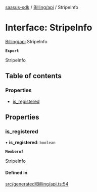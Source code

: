 [saasus-sdk](../README.md) / [Billing/api](../modules/Billing_api.md) / StripeInfo

# Interface: StripeInfo

[Billing/api](../modules/Billing_api.md).StripeInfo

**`Export`**

StripeInfo

## Table of contents

### Properties

- [is\_registered](Billing_api.StripeInfo.md#is_registered)

## Properties

### is\_registered

• **is\_registered**: `boolean`

**`Memberof`**

StripeInfo

#### Defined in

[src/generated/Billing/api.ts:54](https://github.com/saasus-platform/saasus-sdk-javascript/blob/09ef427/src/generated/Billing/api.ts#L54)
